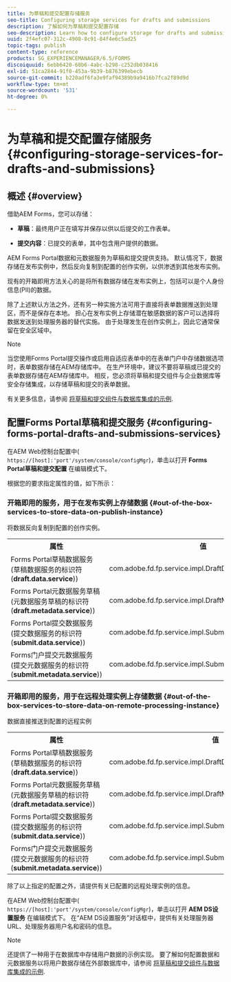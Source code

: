 ```yaml
---
title: 为草稿和提交配置存储服务
seo-title: Configuring storage services for drafts and submissions
description: 了解如何为草稿和提交配置存储
seo-description: Learn how to configure storage for drafts and submissions
uuid: 2f4efc07-312c-4908-8c91-84f4e6c5ad25
topic-tags: publish
content-type: reference
products: SG_EXPERIENCEMANAGER/6.5/FORMS
discoiquuid: 6ebb6420-68b6-4abc-b298-c252db038416
exl-id: 51ca2844-91f0-453a-9b39-b876399ebecb
source-git-commit: b220adf6fa3e9faf94389b9a9416b7fca2f89d9d
workflow-type: tm+mt
source-wordcount: '531'
ht-degree: 0%

---
```


# 为草稿和提交配置存储服务 {#configuring-storage-services-for-drafts-and-submissions}

## 概述 {#overview}

借助AEM Forms，您可以存储：

* **草稿**：最终用户正在填写并保存以供以后提交的工作表单。

* **提交内容**：已提交的表单，其中包含用户提供的数据。

AEM Forms Portal数据和元数据服务为草稿和提交提供支持。 默认情况下，数据存储在发布实例中，然后反向复制到配置的创作实例，以供渗透到其他发布实例。

现有的开箱即用方法关心的是将所有数据存储在发布实例上，包括可以是个人身份信息(PII)的数据。

除了上述默认方法之外，还有另一种实施方法可用于直接将表单数据推送到处理区，而不是保存在本地。 担心在发布实例上存储潜在敏感数据的客户可以选择将数据发送到处理服务器的替代实施。 由于处理发生在创作实例上，因此它通常保留在安全区域中。

>[!NOTE]
>
>当您使用Forms Portal提交操作或启用自适应表单中的在表单门户中存储数据选项时，表单数据存储在AEM存储库中。 在生产环境中，建议不要将草稿或已提交的表单数据存储在AEM存储库中。 相反，您必须将草稿和提交组件与企业数据库等安全存储集成，以存储草稿和提交的表单数据。
>
>有关更多信息，请参阅 [将草稿和提交组件与数据库集成的示例](/help/forms/using/integrate-draft-submission-database.md).

## 配置Forms Portal草稿和提交服务 {#configuring-forms-portal-drafts-and-submissions-services}

在AEM Web控制台配置中( `https://[host]:'port'/system/console/configMgr`)，单击以打开 **Forms Portal草稿和提交配置** 在编辑模式下。

根据您的要求指定属性的值，如下所示：

### 开箱即用的服务，用于在发布实例上存储数据 {#out-of-the-box-services-to-store-data-on-publish-instance}

将数据反向复制到配置的创作实例。

<table>
 <tbody>
  <tr>
   <th>属性</th>
   <th>值</th>
  </tr>
  <tr>
   <td>Forms Portal草稿数据服务(草稿数据服务的标识符(<strong>draft.data.service</strong>))</td>
   <td>com.adobe.fd.fp.service.impl.DraftDataServiceImpl<br /> </td>
  </tr>
  <tr>
   <td>Forms Portal元数据服务草稿(元数据服务草稿的标识符(<strong>draft.metadata.service</strong>))</td>
   <td>com.adobe.fd.fp.service.impl.DraftMetadataServiceImpl<br /> </td>
  </tr>
  <tr>
   <td>Forms Portal提交数据服务(提交数据服务的标识符(<strong>submit.data.service</strong>))</td>
   <td>com.adobe.fd.fp.service.impl.SubmitDataServiceImpl<br /> </td>
  </tr>
  <tr>
   <td>Forms门户提交元数据服务(提交元数据服务的标识符(<strong>submit.metadata.service</strong>))</td>
   <td>com.adobe.fd.fp.service.impl.SubmitMetadataServiceImpl<br /> </td>
  </tr>
 </tbody>
</table>

### 开箱即用的服务，用于在远程处理实例上存储数据 {#out-of-the-box-services-to-store-data-on-remote-processing-instance}

数据直接推送到配置的远程实例

<table>
 <tbody>
  <tr>
   <th>属性</th>
   <th>值</th>
  </tr>
  <tr>
   <td>Forms Portal草稿数据服务(草稿数据服务的标识符(<strong>draft.data.service</strong>))</td>
   <td>com.adobe.fd.fp.service.impl.DraftDataServiceRemoteImpl<br /> </td>
  </tr>
  <tr>
   <td>Forms Portal元数据服务草稿(元数据服务草稿的标识符(<strong>draft.metadata.service</strong>))</td>
   <td>com.adobe.fd.fp.service.impl.DraftMetadataServiceRemoteImpl<br /> </td>
  </tr>
  <tr>
   <td>Forms Portal提交数据服务(提交数据服务的标识符(<strong>submit.data.service</strong>))</td>
   <td>com.adobe.fd.fp.service.impl.SubmitDataServiceRemoteImpl<br /> </td>
  </tr>
  <tr>
   <td>Forms门户提交元数据服务(提交元数据服务的标识符(<strong>submit.metadata.service</strong>))</td>
   <td>com.adobe.fd.fp.service.impl.SubmitMetadataServiceRemoteImpl<br /> </td>
  </tr>
 </tbody>
</table>

除了以上指定的配置之外，请提供有关已配置的远程处理实例的信息。

在AEM Web控制台配置中( `https://[host]:'port'/system/console/configMgr`)，单击以打开 **AEM DS设置服务** 在编辑模式下。 在“AEM DS设置服务”对话框中，提供有关处理服务器URL、处理服务器用户名和密码的信息。

>[!NOTE]
>
>还提供了一种用于在数据库中存储用户数据的示例实现。 要了解如何配置数据和元数据服务以将用户数据存储在外部数据库中，请参阅 [将草稿和提交组件与数据库集成的示例](/help/forms/using/integrate-draft-submission-database.md).
